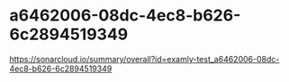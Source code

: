 # a6462006-08dc-4ec8-b626-6c2894519349
https://sonarcloud.io/summary/overall?id=examly-test_a6462006-08dc-4ec8-b626-6c2894519349
